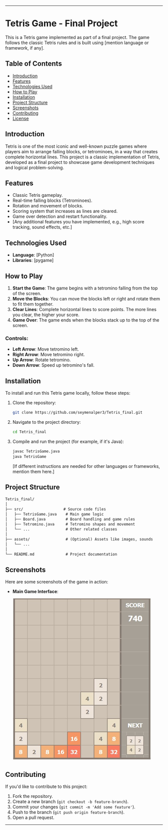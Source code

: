
---

# Tetris Game - Final Project

This is a Tetris game implemented as part of a final project. The game follows the classic Tetris rules and is built using [mention language or framework, if any].

## Table of Contents

- [Introduction](#introduction)
- [Features](#features)
- [Technologies Used](#technologies-used)
- [How to Play](#how-to-play)
- [Installation](#installation)
- [Project Structure](#project-structure)
- [Screenshots](#screenshots)
- [Contributing](#contributing)
- [License](#license)

## Introduction

Tetris is one of the most iconic and well-known puzzle games where players aim to arrange falling blocks, or tetrominoes, in a way that creates complete horizontal lines. This project is a classic implementation of Tetris, developed as a final project to showcase game development techniques and logical problem-solving.

## Features

- Classic Tetris gameplay.
- Real-time falling blocks (Tetrominoes).
- Rotation and movement of blocks.
- Scoring system that increases as lines are cleared.
- Game over detection and restart functionality.
- [Any additional features you have implemented, e.g., high score tracking, sound effects, etc.]

## Technologies Used

- **Language**: [Python]
- **Libraries**: [pygame]

## How to Play

1. **Start the Game**: The game begins with a tetromino falling from the top of the screen.
2. **Move the Blocks**: You can move the blocks left or right and rotate them to fit them together.
3. **Clear Lines**: Complete horizontal lines to score points. The more lines you clear, the higher your score.
4. **Game Over**: The game ends when the blocks stack up to the top of the screen.

### Controls:
- **Left Arrow**: Move tetromino left.
- **Right Arrow**: Move tetromino right.
- **Up Arrow**: Rotate tetromino.
- **Down Arrow**: Speed up tetromino's fall.

## Installation

To install and run this Tetris game locally, follow these steps:

1. Clone the repository:
   ```bash
   git clone https://github.com/seymenalper3/Tetris_final.git
   ```

2. Navigate to the project directory:
   ```bash
   cd Tetris_final
   ```

3. Compile and run the project (for example, if it's Java):
   ```bash
   javac TetrisGame.java
   java TetrisGame
   ```

   [If different instructions are needed for other languages or frameworks, mention them here.]

## Project Structure

```
Tetris_final/
│
├── src/                  # Source code files
│   ├── TetrisGame.java    # Main game logic
│   ├── Board.java         # Board handling and game rules
│   ├── Tetromino.java     # Tetromino shapes and movement
│   └── ...                # Other related classes
│
├── assets/                # (Optional) Assets like images, sounds
│   └── ...                
│
└── README.md              # Project documentation
```

## Screenshots

Here are some screenshots of the game in action:

- **Main Game Interface**:

  ![Game Screenshot](./images/tetris_screenshot.jpg)  <!-- Replace with actual image path -->

## Contributing

If you'd like to contribute to this project:

1. Fork the repository.
2. Create a new branch (`git checkout -b feature-branch`).
3. Commit your changes (`git commit -m 'Add some feature'`).
4. Push to the branch (`git push origin feature-branch`).
5. Open a pull request.



---
